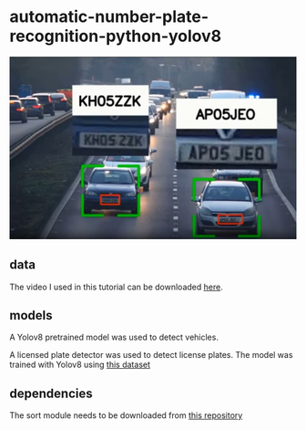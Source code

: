 # automatic-number-plate-recognition-python-yolov8

![](https://github.com/Mario-GF/Data-Science-Projects/blob/main/assets/plate__.jpg)


## data

The video I used in this tutorial can be downloaded [here](https://www.pexels.com/video/traffic-flow-in-the-highway-2103099/).

## models

A Yolov8 pretrained model was used to detect vehicles.

A licensed plate detector was used to detect license plates. The model was trained with Yolov8 using [this dataset](https://universe.roboflow.com/roboflow-universe-projects/license-plate-recognition-rxg4e/dataset/4)


## dependencies

The sort module needs to be downloaded from [this repository](https://github.com/abewley/sort)
